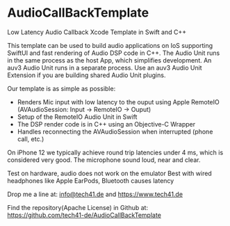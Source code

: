 # AudioCallBackTemplate
Low Latency Audio Callback Xcode Template in Swift and C++

This template can be used to build audio applications on IoS supporting SwiftUI and fast rendering of Audio DSP code in C++.
The Audio Unit runs in the same process as the host App, which simplifies development.
An auv3 Audio Unit runs in a separate process. Use an auv3 Audio Unit Extension if you are building shared Audio Unit plugins.

Our template is as simple as possible:

- Renders Mic input with low latency to the ouput using Apple RemoteIO (AVAudioSession: Input -> RemoteIO -> Ouput)
- Setup of the RemoteIO Audio Unit in Swift
- The DSP render code is in C++ using an Objective-C Wrapper
- Handles reconnecting the AVAudioSession when interrupted (phone call, etc.)

On iPhone 12 we typically achieve round trip latencies under 4 ms, which is considered very good.
The microphone sound loud, near and clear.

Test on hardware, audio does not work on the emulator
Best with wired headphones like Apple EarPods, Bluetooth causes latency

Drop me a line at: info@tech41.de and https://www.tech41.de

Find the repository(Apache License) in Github at:
https://github.com/tech41-de/AudioCallBackTemplate


